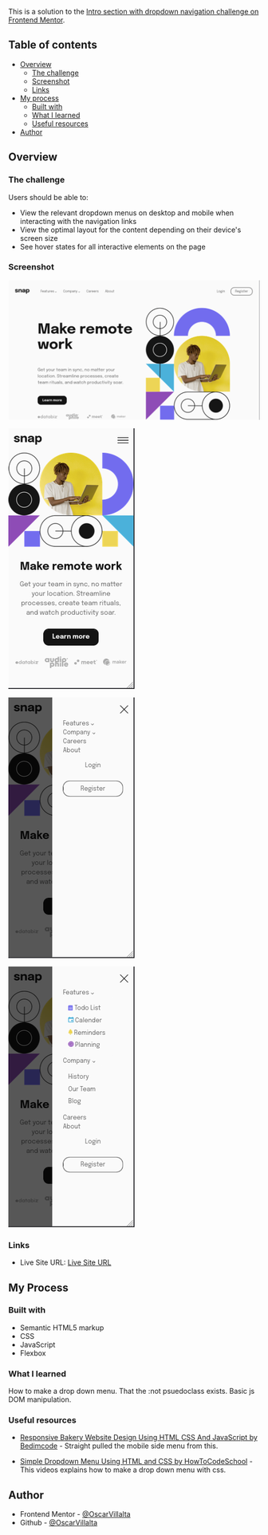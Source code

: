 This is a solution to the [Intro section with dropdown navigation challenge on Frontend Mentor](https://www.frontendmentor.io/challenges/intro-section-with-dropdown-navigation-ryaPetHE5).

## Table of contents

- [Overview](#overview)
  - [The challenge](#the-challenge)
  - [Screenshot](#screenshot)
  - [Links](#links)
- [My process](#my-process)
  - [Built with](#built-with)
  - [What I learned](#what-i-learned)
  - [Useful resources](#useful-resources)
- [Author](#author)

## Overview

### The challenge

Users should be able to:

- View the relevant dropdown menus on desktop and mobile when interacting with the navigation links
- View the optimal layout for the content depending on their device's screen size
- See hover states for all interactive elements on the page

### Screenshot
 
![Static Desktop view](./screenshots/4.png)
 
![Static Mobile view](/screenshots/1.png)
 
![Mobile Side menu](/screenshots/3.png)

![Mobile Side menu expanded](/screenshots/2.png)

### Links

- Live Site URL: [Live Site URL](https://dropdown-navigation-intro-page.vercel.app/#)

## My Process

### Built with

- Semantic HTML5 markup
- CSS
- JavaScript
- Flexbox

### What I learned

How to make a drop down menu.
That the :not psuedoclass exists.
Basic js DOM manipulation.


### Useful resources

- [Responsive Bakery Website Design Using HTML CSS And JavaScript by Bedimcode](https://www.youtube.com/watch?v=TTOkgUNmNk0&t=818s) - Straight pulled the mobile side menu from this.

- [Simple Dropdown Menu Using HTML and CSS by HowToCodeSchool](https://www.youtube.com/watch?v=eKo1NV1qxbc) - This videos explains how to make a drop down menu with css.

## Author

- Frontend Mentor - [@OscarVillalta](https://www.frontendmentor.io/profile/OscarVillalta)
- Github - [@OscarVillalta](https://github.com/OscarVillalta)

